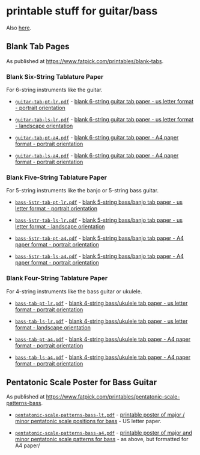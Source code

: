 # printable stuff for guitar/bass

Also [here](https://www.fatpick.com/printables).

## Blank Tab Pages

As published at https://www.fatpick.com/printables/blank-tabs.

### Blank Six-String Tablature Paper

For 6-string instruments like the guitar.

 * [`guitar-tab-pt-lr.pdf`](https://github.com/FATpick/printables/blob/master/guitar-tab-pt-lr.pdf) - [blank 6-string guitar tab paper - us letter format - portrait orientation](https://www.fatpick.com/printables/guitar-tab-pt-lr.pdf)

 * [`guitar-tab-ls-lr.pdf`](https://github.com/FATpick/printables/blob/master/guitar-tab-ls-lt.pdf) - [blank 6-string guitar tab paper - us letter format - landscape orientation](https://www.fatpick.com/printables/guitar-tab-ls-lt.pdf)

 * [`guitar-tab-pt-a4.pdf`](https://github.com/FATpick/printables/blob/master/guitar-tab-pt-a4.pdf) - [blank 6-string guitar tab paper - A4 paper format - portrait orientation](https://www.fatpick.com/printables/guitar-tab-pt-a4.pdf)

 * [`guitar-tab-ls-a4.pdf`](https://github.com/FATpick/printables/blob/master/guitar-tab-lst-a4.pdf) - [blank 6-string guitar tab paper - A4 paper format - portrait orientation](https://www.fatpick.com/printables/guitar-tab-ls-a4.pdf)
 
 ### Blank Five-String Tablature Paper

For 5-string instruments like the banjo or 5-string bass guitar.

  * [`bass-5str-tab-pt-lr.pdf`](https://github.com/FATpick/printables/blob/master/bass-5str-tab-pt-lr.pdf) - [blank 5-string bass/banjo tab paper - us letter format - portrait orientation](https://www.fatpick.com/printables/bass-5str-tab-pt-lr.pdf)

  * [`bass-5str-tab-ls-lr.pdf`](https://github.com/FATpick/printables/blob/master/bass-5str-tab-ls-lt.pdf) - [blank 5-string bass/banjo tab paper - us letter format - landscape orientation](https://www.fatpick.com/printables/bass-5str-tab-ls-lt.pdf)

  * [`bass-5str-tab-pt-a4.pdf`](https://github.com/FATpick/printables/blob/master/bass-5str-tab-pt-a4.pdf) - [blank 5-string bass/banjo tab paper - A4 paper format - portrait orientation](https://www.fatpick.com/printables/bass-5str-tab-pt-a4.pdf)

  * [`bass-5str-tab-ls-a4.pdf`](https://github.com/FATpick/printables/blob/master/bass-5str-tab-lst-a4.pdf) - [blank 5-string bass/banjo tab paper - A4 paper format - portrait orientation](https://www.fatpick.com/printables/bass-5str-tab-ls-a4.pdf)

  
  ### Blank Four-String Tablature Paper

  For 4-string instruments like the bass guitar or ukulele.

   * [`bass-tab-pt-lr.pdf`](https://github.com/FATpick/printables/blob/master/bass-tab-pt-lr.pdf) - [blank 4-string bass/ukulele tab paper - us letter format - portrait orientation](https://www.fatpick.com/printables/bass-tab-pt-lr.pdf)

   * [`bass-tab-ls-lr.pdf`](https://github.com/FATpick/printables/blob/master/bass-tab-ls-lt.pdf) - [blank 4-string bass/ukulele tab paper - us letter format - landscape orientation](https://www.fatpick.com/printables/bass-tab-ls-lt.pdf)

   * [`bass-tab-pt-a4.pdf`](https://github.com/FATpick/printables/blob/master/bass-tab-pt-a4.pdf) - [blank 4-string bass/ukulele tab paper - A4 paper format - portrait orientation](https://www.fatpick.com/printables/bass-tab-pt-a4.pdf)

   * [`bass-tab-ls-a4.pdf`](https://github.com/FATpick/printables/blob/master/bass-tab-lst-a4.pdf) - [blank 4-string bass/ukulele tab paper - A4 paper format - portrait orientation](https://www.fatpick.com/printables/bass-5str-tab-ls-a4.pdf)


## Pentatonic Scale Poster for Bass Guitar

As published at https://www.fatpick.com/printables/pentatonic-scale-patterns-bass.

   * [`pentatonic-scale-patterns-bass-lt.pdf`](https://github.com/FATpick/printables/blob/master/pentatonic-scale-patterns-bass-lt.pdf) - [printable poster of major / minor pentatonic scale positions for bass](https://www.fatpick.com/printables/pentatonic-scale-patterns-bass) - US letter paper.

   * [`pentatonic-scale-patterns-bass-a4.pdf`](https://github.com/FATpick/printables/blob/master/pentatonic-scale-patterns-bass-a4.pdf) - [printable poster of major and minor pentatonic scale patterns for bass](https://www.fatpick.com/printables/pentatonic-scale-patterns-bass-a4.pdf) - as above, but formatted for A4 paper/





